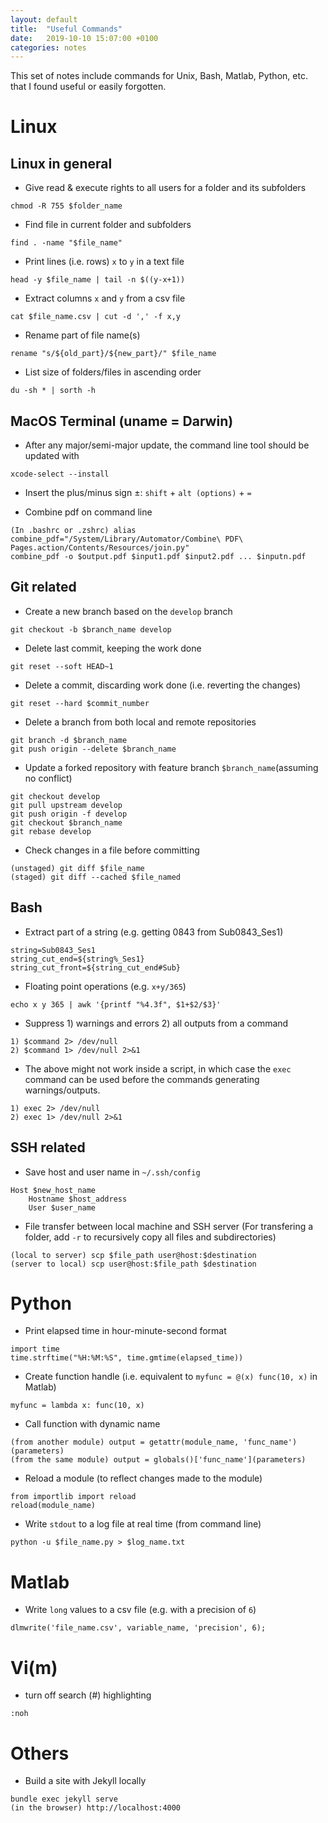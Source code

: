 ```yaml
---
layout: default
title:  "Useful Commands"
date:   2019-10-10 15:07:00 +0100
categories: notes
---
```


This set of notes include commands for Unix, Bash, Matlab, Python, etc. that I found useful or easily forgotten.

# Linux

## Linux in general

- Give read & execute rights to all users for a folder and its subfolders

```
chmod -R 755 $folder_name
```

- Find file in current folder and subfolders

```
find . -name "$file_name"
```

- Print lines (i.e. rows) `x` to `y` in a text file

```
head -y $file_name | tail -n $((y-x+1))
```

- Extract columns `x` and `y` from a csv file

```
cat $file_name.csv | cut -d ',' -f x,y
```

- Rename part of file name(s)

```
rename "s/${old_part}/${new_part}/" $file_name
```

- List size of folders/files in ascending order

```
du -sh * | sorth -h
```


## MacOS Terminal (uname = Darwin)

- After any major/semi-major update, the command line tool should be updated with 

```
xcode-select --install
```

- Insert the plus/minus sign ±: `shift` + `alt (options)` + `=`

- Combine pdf on command line

```
(In .bashrc or .zshrc) alias combine_pdf="/System/Library/Automator/Combine\ PDF\ Pages.action/Contents/Resources/join.py"
combine_pdf -o $output.pdf $input1.pdf $input2.pdf ... $inputn.pdf
```

## Git related

- Create a new branch based on the `develop` branch

```
git checkout -b $branch_name develop
```

- Delete last commit, keeping the work done

```
git reset --soft HEAD~1
```

- Delete a commit, discarding work done (i.e. reverting the changes)

```
git reset --hard $commit_number
```

- Delete  a branch from both local and remote repositories

```
git branch -d $branch_name
git push origin --delete $branch_name
```

- Update a forked repository with feature branch `$branch_name`(assuming no conflict)

```
git checkout develop
git pull upstream develop
git push origin -f develop
git checkout $branch_name
git rebase develop
```

- Check changes in a file before committing

```
(unstaged) git diff $file_name
(staged) git diff --cached $file_named
```

## Bash

- Extract part of a string (e.g. getting 0843 from Sub0843_Ses1)

```
string=Sub0843_Ses1
string_cut_end=${string%_Ses1}
string_cut_front=${string_cut_end#Sub}
```

- Floating point operations (e.g. `x+y/365`)

```
echo x y 365 | awk '{printf "%4.3f", $1+$2/$3}'
```

- Suppress 1) warnings and errors 2) all outputs from a command

```
1) $command 2> /dev/null
2) $command 1> /dev/null 2>&1
```

- The above might not work inside a script, in which case the `exec` command can be used before the commands generating warnings/outputs.

```
1) exec 2> /dev/null
2) exec 1> /dev/null 2>&1
```


## SSH related

- Save host and user name in `~/.ssh/config`

```
Host $new_host_name
	Hostname $host_address
	User $user_name
```

- File transfer between local machine and SSH server (For transfering a folder, add `-r` to recursively copy all files and subdirectories)

```
(local to server) scp $file_path user@host:$destination
(server to local) scp user@host:$file_path $destination
```

# Python

- Print elapsed time in hour-minute-second format

```
import time
time.strftime("%H:%M:%S", time.gmtime(elapsed_time))
```

- Create function handle (i.e. equivalent to `myfunc = @(x) func(10, x)` in Matlab)

```
myfunc = lambda x: func(10, x)
```

- Call function with dynamic name

```
(from another module) output = getattr(module_name, 'func_name')(parameters)
(from the same module) output = globals()['func_name'](parameters)
```

- Reload a module (to reflect changes made to the module)

```
from importlib import reload
reload(module_name)
```

- Write `stdout` to a log file at real time (from command line)

```
python -u $file_name.py > $log_name.txt
```

# Matlab

- Write `long` values to a csv file (e.g. with a precision of `6`)

```
dlmwrite('file_name.csv', variable_name, 'precision', 6);
```

# Vi(m)

- turn off search (#) highlighting

```
:noh
```

# Others

- Build a site with Jekyll locally

```
bundle exec jekyll serve
(in the browser) http://localhost:4000
```
